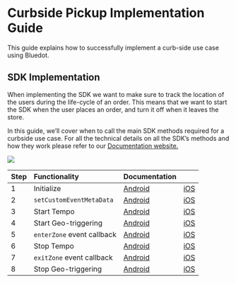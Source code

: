 Curbside Pickup Implementation Guide
====================================

This guide explains how to successfully implement a curb-side use case using Bluedot.

SDK Implementation
------------------

When implementing the SDK we want to make sure to track the location of the users during the life-cycle of an order. This means that we want to start the SDK when the user places an order, and turn it off when it leaves the store.

In this guide, we’ll cover when to call the main SDK methods required for a curbside use case. For all the technical details on all the SDK’s methods and how they work please refer to our [Documentation website.](https://docs.bluedot.io/)

![](https://docs.google.com/drawings/d/e/2PACX-1vRQf5-PSdDSmlHCQOXmb7PfQLmj94rHO4M376TjfL28gIDO4EnOdGc0PqdDIoiyXNu1ARSTTW-WDpSj/pub?w=2440&h=2017)

| **Step** | **Functionality**            | **Documentation** |                     |
| :------- | :------------------------- | :------------------ | :------------------ |
| 1        | Initialize                 | [Android](https://docs.bluedot.io/android-sdk/android-quick-start/)          | [iOS](https://docs.bluedot.io/ios-sdk/ios-quick-start/)       |
| 2        | `setCustomEventMetaData`   | [Android](https://docs.bluedot.io/custom-event-metadata/)                    | [iOS](https://docs.bluedot.io/custom-event-metadata/)       |
| 3        | Start Tempo                | [Android](https://docs.bluedot.io/android-sdk/android-tempo/)                | [iOS](https://docs.bluedot.io/ios-sdk/ios-tempo/)       |
| 4        | Start Geo-triggering       | [Android](https://docs.bluedot.io/android-sdk/android-geo-triggering/)       | [iOS](https://docs.bluedot.io/ios-sdk/ios-geo-triggering/)       |
| 5        | `enterZone` event callback | [Android](https://docs.bluedot.io/android-sdk/android-geo-triggering/)       | [iOS](https://docs.bluedot.io/ios-sdk/ios-geo-triggering/)       |
| 6        | Stop Tempo                 | [Android](https://docs.bluedot.io/android-sdk/android-tempo/)                | [iOS](https://docs.bluedot.io/ios-sdk/ios-tempo/)       |
| 7        | `exitZone` event callback  | [Android](https://docs.bluedot.io/android-sdk/android-geo-triggering/)       | [iOS](https://docs.bluedot.io/ios-sdk/ios-geo-triggering/)       |
| 8        | Stop Geo-triggering        | [Android](https://docs.bluedot.io/android-sdk/android-geo-triggering/)       | [iOS](https://docs.bluedot.io/ios-sdk/ios-geo-triggering/)       |